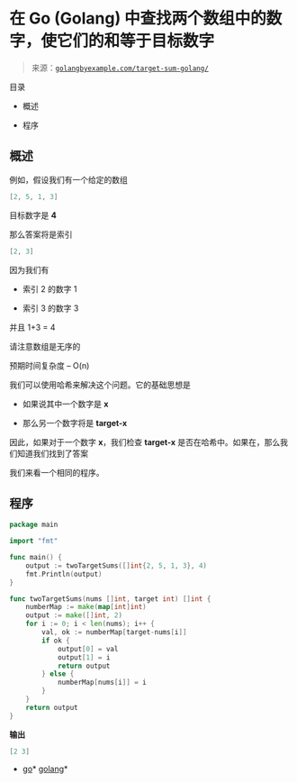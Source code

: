 <!--yml

分类：未分类

日期：2024-10-13 06:41:48

-->

# 在 Go (Golang) 中查找两个数组中的数字，使它们的和等于目标数字

> 来源：[`golangbyexample.com/target-sum-golang/`](https://golangbyexample.com/target-sum-golang/)

目录

+   概述

+   程序

## **概述**

例如，假设我们有一个给定的数组

```go
[2, 5, 1, 3]
```

目标数字是 **4**

那么答案将是索引

```go
[2, 3]
```

因为我们有

+   索引 2 的数字 1

+   索引 3 的数字 3

并且 1+3 = 4

请注意数组是无序的

预期时间复杂度 – O(n)

我们可以使用哈希来解决这个问题。它的基础思想是

+   如果说其中一个数字是 **x**

+   那么另一个数字将是 **target-x**

因此，如果对于一个数字 **x**，我们检查 **target-x** 是否在哈希中。如果在，那么我们知道我们找到了答案

我们来看一个相同的程序。

## **程序**

```go
package main

import "fmt"

func main() {
	output := twoTargetSums([]int{2, 5, 1, 3}, 4)
	fmt.Println(output)
}

func twoTargetSums(nums []int, target int) []int {
	numberMap := make(map[int]int)
	output := make([]int, 2)
	for i := 0; i < len(nums); i++ {
		val, ok := numberMap[target-nums[i]]
		if ok {
			output[0] = val
			output[1] = i
			return output
		} else {
			numberMap[nums[i]] = i
		}
	}
	return output
}
```

**输出**

```go
[2 3]
```

+   [go](https://golangbyexample.com/tag/go/)*   [golang](https://golangbyexample.com/tag/golang/)*
